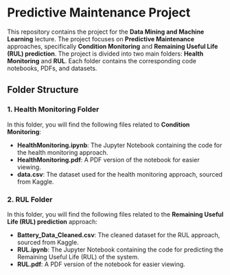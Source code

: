# Predictive Maintenance Project

This repository contains the project for the **Data Mining and Machine Learning** lecture. The project focuses on **Predictive Maintenance** approaches, specifically **Condition Monitoring** and **Remaining Useful Life (RUL) prediction**. The project is divided into two main folders: **Health Monitoring** and **RUL**. Each folder contains the corresponding code notebooks, PDFs, and datasets.

## Folder Structure

### 1. **Health Monitoring Folder**

In this folder, you will find the following files related to **Condition Monitoring**:

- **HealthMonitoring.ipynb**: The Jupyter Notebook containing the code for the health monitoring approach.
- **HealthMonitoring.pdf**: A PDF version of the notebook for easier viewing.
- **data.csv**: The dataset used for the health monitoring approach, sourced from Kaggle.

### 2. **RUL Folder**

In this folder, you will find the following files related to the **Remaining Useful Life (RUL) prediction** approach:

- **Battery_Data_Cleaned.csv**: The cleaned dataset for the RUL approach, sourced from Kaggle.
- **RUL.ipynb**: The Jupyter Notebook containing the code for predicting the Remaining Useful Life (RUL) of the system.
- **RUL.pdf**: A PDF version of the notebook for easier viewing.
